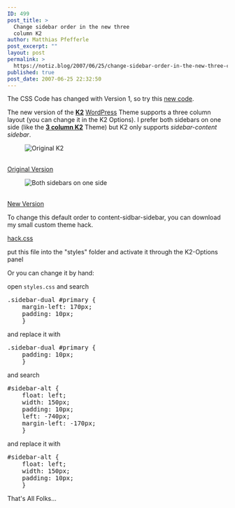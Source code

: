 ```yaml
---
ID: 499
post_title: >
  Change sidebar order in the new three
  column K2
author: Matthias Pfefferle
post_excerpt: ""
layout: post
permalink: >
  https://notiz.blog/2007/06/25/change-sidebar-order-in-the-new-three-column-k2/
published: true
post_date: 2007-06-25 22:32:50
---
```

<!-- wp:paragraph -->
<p>The CSS Code has changed with Version 1, so try this <a href="https://notiz.blog/2007/09/23/k2-sidebar-hack-2/">new code</a>.</p>
<!-- /wp:paragraph -->

<!-- wp:paragraph -->
<p>The new version of the <strong><a href="http://getk2.com/">K2</a></strong> <a href="http://wordpress.org">WordPress</a> Theme supports a three column layout (you can change it in the K2 Options). I prefer both sidebars on one side (like the <strong><a href="http://www.obharath.net/blog/3columnk2/">3 column K2</a></strong> Theme) but K2 only supports <em>sidebar-content sidebar</em>.</p>
<!-- /wp:paragraph -->

<!-- wp:image -->
<figure class="wp-block-image"><img src="http://farm2.static.flickr.com/1141/623460625_b42fef2ebe_t.jpg" alt="Original K2" /></figure>
<!-- /wp:image -->

<!-- wp:paragraph -->
<p><a href="http://www.flickr.com/photos/pfefferle/623460625/"><br/>
Original Version</a></p>
<!-- /wp:paragraph -->

<!-- wp:image -->
<figure class="wp-block-image"><img src="http://farm2.static.flickr.com/1109/623461381_1b35a53d74_t.jpg" alt="Both sidebars on one side" /></figure>
<!-- /wp:image -->

<!-- wp:paragraph -->
<p><a href="http://www.flickr.com/photos/pfefferle/623461381/"><br/>
New Version</a> </p>
<!-- /wp:paragraph -->

<!-- wp:paragraph -->
<p>To change this default order to content-sidbar-sidebar, you can download my small custom theme hack.</p>
<!-- /wp:paragraph -->

<!-- wp:paragraph -->
<p><a href="https://notiz.blog/wp-content/uploads/2007/06/hack.css">hack.css</a></p>
<!-- /wp:paragraph -->

<!-- wp:paragraph -->
<p>put this file into the "styles" folder and activate it through the K2-Options panel</p>
<!-- /wp:paragraph -->

<!-- wp:paragraph -->
<p>Or you can change it by hand:</p>
<!-- /wp:paragraph -->

<!-- wp:paragraph -->
<p>open <code>styles.css</code> and search</p>
<!-- /wp:paragraph -->

<!-- wp:preformatted -->
<pre class="wp-block-preformatted">.sidebar-dual #primary {
	margin-left: 170px;
	padding: 10px;
	}
</pre>
<!-- /wp:preformatted -->

<!-- wp:paragraph -->
<p>and replace it with</p>
<!-- /wp:paragraph -->

<!-- wp:preformatted -->
<pre class="wp-block-preformatted">.sidebar-dual #primary {
	padding: 10px;
	}
</pre>
<!-- /wp:preformatted -->

<!-- wp:paragraph -->
<p>and search</p>
<!-- /wp:paragraph -->

<!-- wp:preformatted -->
<pre class="wp-block-preformatted">#sidebar-alt {
	float: left;
	width: 150px;
	padding: 10px;
	left: -740px;
	margin-left: -170px;
	}
</pre>
<!-- /wp:preformatted -->

<!-- wp:paragraph -->
<p>and replace it with</p>
<!-- /wp:paragraph -->

<!-- wp:preformatted -->
<pre class="wp-block-preformatted">#sidebar-alt {
	float: left;
	width: 150px;
	padding: 10px;
	}
</pre>
<!-- /wp:preformatted -->

<!-- wp:paragraph -->
<p>That's All Folks...</p>
<!-- /wp:paragraph -->